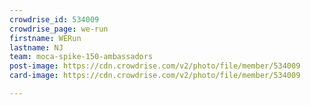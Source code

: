 ```yaml
---
crowdrise_id: 534009
crowdrise_page: we-run
firstname: WERun 
lastname: NJ
team: moca-spike-150-ambassadors
post-image: https://cdn.crowdrise.com/v2/photo/file/member/534009
card-image: https://cdn.crowdrise.com/v2/photo/file/member/534009

---
```

